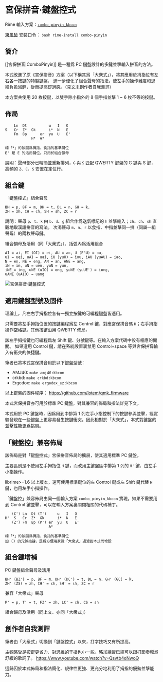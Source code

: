 宮保拼音·鍵盤控式
===

Rime 輸入方案：[`combo_pinyin_kbcon`](https://github.com/rime/rime-combo-pinyin/blob/master/combo_pinyin_kbcon.schema.yaml)

[東風破](https://github.com/rime/plum) 安裝口令： `bash rime-install combo-pinyin`

簡介
---

[[宮保拼音|ComboPinyin]] 是一種爲 PC 鍵盤設計的多鍵並擊輸入拼音的方法。

本式改進了原《宮保拼音》方案（以下稱其爲「大衆式」），將其應用於拇指位有左右各一按鍵的特製鍵盤，
進一步優化了組合聲母的指法，使左手的操作難度和思維負擔減輕，從而提高舒適感。（見文末創作者自我測評）

本方案共使用 20 枚按鍵，以雙手除小指外的 8 個手指並擊 1 ~ 6 枚不等的按鍵。

佈局
---

        Ln  Dt          u   I   O
    S   Cr  Z*  Gk      i*  N   E
        Fm  Bp      er  yu  U   E'
                H*  A*

    標「*」的按鍵爲拇指、食指的基準鍵位
    E' 是 E 的活用鍵位，只用於組合韻母

說明：聲母部分已精簡並重新排列，`G` 與 `S` 匹配 QWERTY 鍵盤的 G 鍵與 S 鍵，高頻的 `Z`、`C`、`S` 安置在定位行。

組合鍵
---

「鍵盤控式」組合聲母

    BH = p, BF = m, DH = t, DL = n, GH = k,
    ZH = zh, CH = ch, SH = sh, ZC = r

說明：聲母 `p`、`t`、`k` 由 `b`、`d`、`g` 組合作爲送氣標記的 `h` 並擊輸入；`zh`、`ch`、`sh` 直觀地取漢語拼音的寫法。
次濁聲母 `m`、`n`、`r` 以食指、中指並擊同一排（同屬一組聲母）的兩枚聲母鍵。

組合韻母及活用（同「大衆式」），括弧內爲活用組合

    AI = ai, EI (OI) = ei, AU = ao, U (E'U) = ou,
    uI = uei, uAI = uai, iU (yuU) = iou, iAU (yuAU) = iao,
    N = en, NE = eng, AN = an, ANE = ang,
    iN = in, uN = uen, yuN = yun,
    iNE = ing, uNE (uIO) = ong, yuNE (yuUE') = iong,
    uANE (uAIO) = uang

![宮保拼音·鍵盤控式](https://github.com/rime/home/raw/master/images/combo-pinyin-kbcon-amj40.jpg)

適用鍵盤型號及固件
---

理論上，凡左右手拇指位各有一獨立按鍵的可編程鍵盤皆適用。

只需要將左手拇指位置的按鍵編程爲左 Control 鍵，對應宮保拼音碼 `H`；右手拇指操作空格鍵。其他按鍵沿用 QWERTY 佈局。

該左手拇指鍵也可編程爲左 Shift 鍵、分號鍵等。在輸入方案代碼中設有相應的開關。
如果選用 Control 鍵，請在系統設置裏禁用 Control+space 等與宮保拼音輸入有衝突的快捷鍵。

筆者已將本式宮保拼音用於以下鍵盤型號：

  - AMJ40: `make amj40:kbcon`
  - crkbd: `make crkbd:kbcon`
  - Ergodox: `make ergodox_ez:kbcon`

以上鍵盤的固件程序：
https://github.com/lotem/qmk_firmware

本式宮保拼音亦可用於標準 PC 鍵盤，對其兼容的佈局和指法詳見下文。

本式用於 PC 鍵盤時，因爲用到中排第 1 列左手小指控制下的按鍵參與並擊，經實驗發現在一些鍵盤上更容易發生按鍵衝突。因此相對於「大衆式」，本式對鍵盤的並擊性能更爲挑剔。

「鍵盤控」兼容佈局
---

該佈局是對「鍵盤控式」宮保拼音佈局的擴展，使其適用標準 PC 鍵盤。

主要區別是不使用左手拇指位 `H` 鍵，而改用主鍵盤區中排第 1 列的 `H'` 鍵，由左手小指操作。

librime>=1.6 以上版本，還可使用標準鍵位的左 Control 鍵或左 Shift 鍵代替 `H` 鍵，也用左手小指操作。

「鍵盤控」兼容佈局由同一個輸入方案 `combo_pinyin_kbcon` 實現。如果不需要用到 Control 鍵並擊，可以在輸入方案裏關閉相關的代碼補丁。

       (C') Ln  Dt (T')     u   I   O
    H'  S   Cr  Z*  Gk      i*  N   E
       (Z') Fm  Bp (P') er  yu  U   E'
                        A*

    標「*」的按鍵爲拇指、食指的基準鍵位
    加 () 的冗餘按鍵，是爲方便用家從「大衆式」過渡到本式而增設

組合鍵增補
---

PC 鍵盤組合聲母及活用

    BH' (BZ') = p, BF = m, DH' (DC') = t, DL = n, GH' (GC) = k,
    ZH' (ZS) = zh, CH' = ch, SH' = sh, ZC = r

兼容「大衆式」聲母

    P' = p, T' = t, FZ' = zh, LC' = ch, CS = sh

組合韻母及活用（同上文、亦同「大衆式」）

創作者自我測評
---

筆者由「大衆式」切換到「鍵盤控式」以來，打字技巧又有所提高。

主觀感受是按鍵更省力、對思維的干擾也小一些。略加練習已經可以跟打節奏較爲舒緩的歌詞了。
https://www.youtube.com/watch?v=Qsvtb4oNwoQ

這歸因於本式佈局和指法簡化、規律性更強、更充分地利用了拇指的優勢並擊能力。
